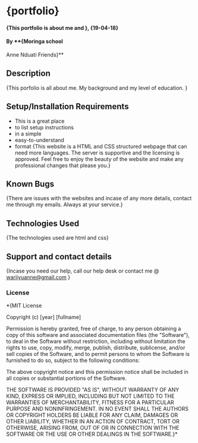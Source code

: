 # {portfolio}
#### {This portfolio is about me and }, {19-04-18}
#### By **{Moringa school
  Anne Nduati
  Friends}**
## Description
{This porfolio is all about me. My background and my level of education. }
## Setup/Installation Requirements
* This is a great place
* to list setup instructions
* in a simple
* easy-to-understand
* format
{This website is a HTML and CSS structured webpage that can need more languages. The server is supportive and the licensing is approved. Feel free to enjoy the beauty of the website and make any professional changes that please you.}
## Known Bugs
{There are issues with the websites and incase of any more details, contact me through my emails. Always at your service.}
## Technologies Used
{The technologies used are html and css}
## Support and contact details
{Incase you need our help, call our help desk or contact me @ wariiyuanne@gmail.com }
### License
*{MIT License

Copyright (c) [year] [fullname]

Permission is hereby granted, free of charge, to any person obtaining a copy
of this software and associated documentation files (the "Software"), to deal
in the Software without restriction, including without limitation the rights
to use, copy, modify, merge, publish, distribute, sublicense, and/or sell
copies of the Software, and to permit persons to whom the Software is
furnished to do so, subject to the following conditions:

The above copyright notice and this permission notice shall be included in all
copies or substantial portions of the Software.

THE SOFTWARE IS PROVIDED "AS IS", WITHOUT WARRANTY OF ANY KIND, EXPRESS OR
IMPLIED, INCLUDING BUT NOT LIMITED TO THE WARRANTIES OF MERCHANTABILITY,
FITNESS FOR A PARTICULAR PURPOSE AND NONINFRINGEMENT. IN NO EVENT SHALL THE
AUTHORS OR COPYRIGHT HOLDERS BE LIABLE FOR ANY CLAIM, DAMAGES OR OTHER
LIABILITY, WHETHER IN AN ACTION OF CONTRACT, TORT OR OTHERWISE, ARISING FROM,
OUT OF OR IN CONNECTION WITH THE SOFTWARE OR THE USE OR OTHER DEALINGS IN THE
SOFTWARE.}*
